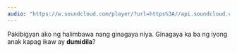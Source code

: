 ```yaml
---
audio: "https://w.soundcloud.com/player/?url=https%3A//api.soundcloud.com/tracks/1406305813%3Fsecret_token%3Ds-lD1CbECNDFi&color=%23ff5500&auto_play=true&hide_related=false&show_comments=true&show_user=true&show_reposts=false&show_teaser=true&visual=true"
---
```


Pakibigyan ako ng halimbawa nang ginagaya niya. Ginagaya ka ba ng iyong anak kapag ikaw ay <strong>dumidila</strong>?